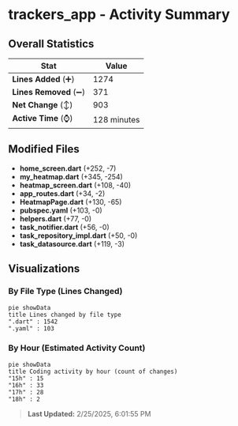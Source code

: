 # trackers_app - Activity Summary 

## Overall Statistics

| Stat                   | Value                                                             |
| ---------------------- | ----------------------------------------------------------------- |
| **Lines Added** (➕)   | 1274                                          |
| **Lines Removed** (➖) | 371                                        |
| **Net Change** (↕)    | 903                |
| **Active Time** (⌚)   | 128 minutes |


## Modified Files
- **home_screen.dart** (+252, -7)
- **my_heatmap.dart** (+345, -254)
- **heatmap_screen.dart** (+108, -40)
- **app_routes.dart** (+34, -2)
- **HeatmapPage.dart** (+130, -65)
- **pubspec.yaml** (+103, -0)
- **helpers.dart** (+77, -0)
- **task_notifier.dart** (+56, -0)
- **task_repository_impl.dart** (+50, -0)
- **task_datasource.dart** (+119, -3)

## Visualizations

### By File Type (Lines Changed)

```mermaid
pie showData
title Lines changed by file type
".dart" : 1542
".yaml" : 103
```

### By Hour (Estimated Activity Count)

```mermaid
pie showData
title Coding activity by hour (count of changes)
"15h" : 15
"16h" : 33
"17h" : 28
"18h" : 2
```


> **Last Updated:** 2/25/2025, 6:01:55 PM